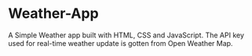 # Weather-App
A Simple Weather app built with HTML, CSS and JavaScript. The API key used for real-time weather update is gotten from Open Weather Map.

